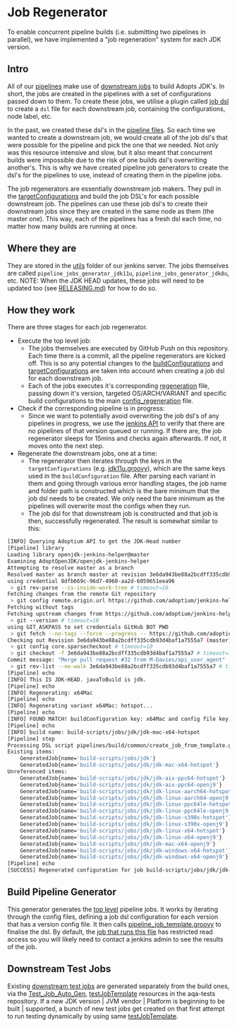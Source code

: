 <!-- textlint-disable terminology -->
# Job Regenerator

To enable concurrent pipeline builds (i.e. submitting two pipelines in parallel), we have implemented a "job regeneration" system for each JDK version.

## Intro

All of our [pipelines](https://ci.adoptopenjdk.net/job/build-scripts/) make use of [downstream jobs](https://ci.adoptopenjdk.net/job/build-scripts/job/jobs/) to build Adopts JDK's. In short, the jobs are created in the pipelines with a set of configurations passed down to them.
To create these jobs, we utilise a plugin called [job dsl](https://github.com/jenkinsci/job-dsl-plugin) to create a `dsl` file for each downstream job, containing the configurations, node label, etc.

In the past, we created these dsl's in the [pipeline files](pipelines/build). So each time we wanted to create a downstream job, we would create all of the job dsl's that were possible for the pipeline and pick the one that we needed.
Not only was this resource intensive and slow, but it also meant that concurrent builds were impossible due to the risk of one builds dsl's overwriting another's. This is why we have created pipeline job generators to create the dsl's for the pipelines to use, instead of creating them in the pipeline jobs.

The job regenerators are essentially downstream job makers. They pull in the [targetConfigurations](pipelines/jobs/configurations) and build the job DSL's for each possible downstream job.
The pipelines can use these job dsl's to create their downstream jobs since they are created in the same node as them (the master one). This way, each of the pipelines has a fresh dsl each time, no matter how many builds are running at once.

## Where they are

They are stored in the [utils](https://ci.adoptopenjdk.net/job/build-scripts/job/utils/) folder of our jenkins server. The jobs themselves are called `pipeline_jobs_generator_jdk11u`, `pipeline_jobs_generator_jdk8u`, etc.
NOTE: When the JDK HEAD updates, these jobs will need to be updated too (see [RELEASING.md](https://github.com/adoptium/temurin-build/blob/master/RELEASING.md#steps-for-every-version)) for how to do so.

## How they work

There are three stages for each job regenerator.

- Execute the top level job:
  - The jobs themselves are executed by GitHub Push on this repository. Each time there is a commit, all the pipeline regenerators are kicked off. This is so any potential changes to the [buildConfigurations](pipelines/jobs/configurations/jdk8u_pipeline_config.groovy) and [targetConfigurations](pipelines/jobs/configurations/jdk8u.groovy) are taken into account when creating a job dsl for each downstream job.
  - Each of the jobs executes it's corresponding [regeneration](pipelines/build/regeneration) file, passing down it's version, targeted OS/ARCH/VARIANT and specific build configurations to the main [config_regeneration](pipelines/build/common/config_regeneration.groovy) file.
- Check if the corresponding pipeline is in progress:
  - Since we want to potentially avoid overwriting the job dsl's of any pipelines in progress, we use the [jenkins API](https://ci.adoptopenjdk.net/api/) to verify that there are no pipelines of that version queued or running. If there are, the job regenerator sleeps for 15mins and checks again afterwards. If not, it moves onto the next step.
- Regenerate the downstream jobs, one at a time:
  - The regenerator then iterates through the keys in the `targetConfigurations` (e.g. [jdk11u.groovy](pipelines/jobs/configurations/jdk11u.groovy)), which are the same keys used in the `buildConfiguration` file.
  After parsing each variant in them and going through various error handling stages, the job name and folder path is constructed which is the bare minimum that the job dsl needs to be created. We only need the bare minimum as the pipelines will overwrite most the configs when they run.
  - The job dsl for that downstream job is constructed and that job is then, successfully regenerated. The result is somewhat similar to this:

```bash
[INFO] Querying Adoptium API to get the JDK-Head number
[Pipeline] library
Loading library openjdk-jenkins-helper@master
Examining AdoptOpenJDK/openjdk-jenkins-helper
Attempting to resolve master as a branch
Resolved master as branch master at revision 3e6da943be88a2bcdff335cdb93d4baf1a7555a7
using credential 8dfb669c-96d7-4960-aa2d-6059651eea96
 > git rev-parse --is-inside-work-tree # timeout=10
Fetching changes from the remote Git repository
 > git config remote.origin.url https://github.com/adoptium/jenkins-helper.git # timeout=10
Fetching without tags
Fetching upstream changes from https://github.com/adoptium/jenkins-helper.git
 > git --version # timeout=10
using GIT_ASKPASS to set credentials GitHub BOT PWD
 > git fetch --no-tags --force --progress -- https://github.com/adoptium/jenkins-helper.git +refs/heads/master:refs/remotes/origin/master # timeout=10
Checking out Revision 3e6da943be88a2bcdff335cdb93d4baf1a7555a7 (master)
 > git config core.sparsecheckout # timeout=10
 > git checkout -f 3e6da943be88a2bcdff335cdb93d4baf1a7555a7 # timeout=10
Commit message: "Merge pull request #32 from M-Davies/api_user_agent"
 > git rev-list --no-walk 3e6da943be88a2bcdff335cdb93d4baf1a7555a7 # timeout=10
[Pipeline] echo
[INFO] This IS JDK-HEAD. javaToBuild is jdk.
[Pipeline] echo
[INFO] Regenerating: x64Mac
[Pipeline] echo
[INFO] Regenerating variant x64Mac: hotspot...
[Pipeline] echo
[INFO] FOUND MATCH! buildConfiguration key: x64Mac and config file key: x64Mac
[Pipeline] echo
[INFO] build name: build-scripts/jobs/jdk/jdk-mac-x64-hotspot
[Pipeline] step
Processing DSL script pipelines/build/common/create_job_from_template.groovy
Existing items:
    GeneratedJob{name='build-scripts/jobs/jdk'}
    GeneratedJob{name='build-scripts/jobs/jdk/jdk-mac-x64-hotspot'}
Unreferenced items:
    GeneratedJob{name='build-scripts/jobs/jdk/jdk-aix-ppc64-hotspot'}
    GeneratedJob{name='build-scripts/jobs/jdk/jdk-aix-ppc64-openj9'}
    GeneratedJob{name='build-scripts/jobs/jdk/jdk-linux-aarch64-hotspot'}
    GeneratedJob{name='build-scripts/jobs/jdk/jdk-linux-aarch64-openj9'}
    GeneratedJob{name='build-scripts/jobs/jdk/jdk-linux-ppc64le-hotspot'}
    GeneratedJob{name='build-scripts/jobs/jdk/jdk-linux-ppc64le-openj9'}
    GeneratedJob{name='build-scripts/jobs/jdk/jdk-linux-s390x-hotspot'}
    GeneratedJob{name='build-scripts/jobs/jdk/jdk-linux-s390x-openj9'}
    GeneratedJob{name='build-scripts/jobs/jdk/jdk-linux-x64-hotspot'}
    GeneratedJob{name='build-scripts/jobs/jdk/jdk-linux-x64-openj9'}
    GeneratedJob{name='build-scripts/jobs/jdk/jdk-mac-x64-openj9'}
    GeneratedJob{name='build-scripts/jobs/jdk/jdk-windows-x64-hotspot'}
    GeneratedJob{name='build-scripts/jobs/jdk/jdk-windows-x64-openj9'}
[Pipeline] echo
[SUCCESS] Regenerated configuration for job build-scripts/jobs/jdk/jdk-mac-x64-hotspot
```

## Build Pipeline Generator

This generator generates the [top level](https://ci.adoptopenjdk.net/job/build-scripts/) pipeline jobs. It works by iterating through the config files, defining a job dsl configuration for each version that has a version config file.
It then calls [pipeline_job_template.groovy](pipelines/jobs/pipeline_job_template.groovy) to finalise the dsl. By default, the [job that runs this file](https://ci.adoptopenjdk.net/job/build-scripts/job/utils/job/build-pipeline-generator/) has restricted read access so you will likely need to contact a jenkins admin to see the results of the job.

## Downstream Test Jobs

Existing [downstream test jobs](https://ci.adoptopenjdk.net/view/Test_openjdk/) are generated separately from the build ones, via the [Test_Job_Auto_Gen](https://ci.adoptopenjdk.net/view/Test_grinder/job/Test_Job_Auto_Gen/),
[testJobTemplate](https://github.com/adoptium/aqa-tests/blob/master/buildenv/jenkins/testJobTemplate) resources in the aqa-tests repository.
If a new JDK version | JVM vendor | Platform is beginning to be built | supported, a bunch of new test jobs get created on that first attempt to run testing dynamically by using same [testJobTemplate](https://github.com/adoptium/aqa-tests/blob/master/buildenv/jenkins/testJobTemplate).
